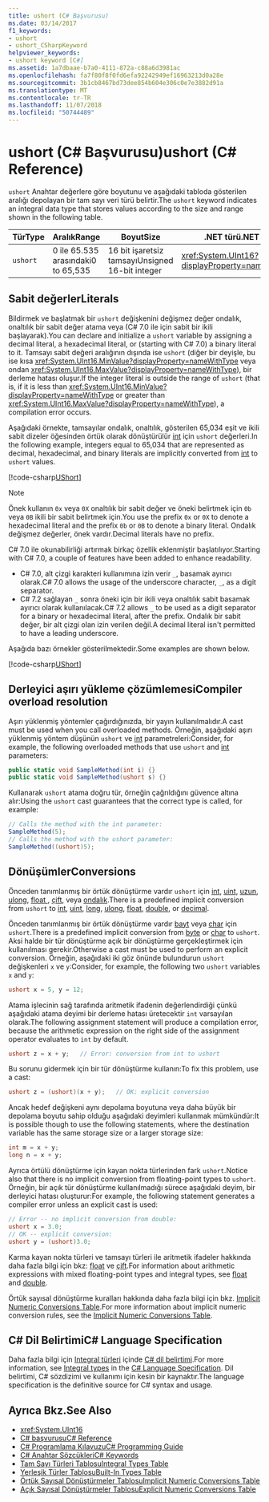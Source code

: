 ```yaml
---
title: ushort (C# Başvurusu)
ms.date: 03/14/2017
f1_keywords:
- ushort
- ushort_CSharpKeyword
helpviewer_keywords:
- ushort keyword [C#]
ms.assetid: 1a7dbaae-b7a0-4111-872a-c88a6d3981ac
ms.openlocfilehash: fa7f80f8f0fd6efa92242949ef16963213d0a28e
ms.sourcegitcommit: 3b1cb8467bd73dee854b604e306c0e7e3882d91a
ms.translationtype: MT
ms.contentlocale: tr-TR
ms.lasthandoff: 11/07/2018
ms.locfileid: "50744489"
---
```

# <a name="ushort-c-reference"></a><span data-ttu-id="d8f62-102">ushort (C# Başvurusu)</span><span class="sxs-lookup"><span data-stu-id="d8f62-102">ushort (C# Reference)</span></span>

<span data-ttu-id="d8f62-103">`ushort` Anahtar değerlere göre boyutunu ve aşağıdaki tabloda gösterilen aralığı depolayan bir tam sayı veri türü belirtir.</span><span class="sxs-lookup"><span data-stu-id="d8f62-103">The `ushort` keyword indicates an integral data type that stores values according to the size and range shown in the following table.</span></span>  
  
|<span data-ttu-id="d8f62-104">Tür</span><span class="sxs-lookup"><span data-stu-id="d8f62-104">Type</span></span>|<span data-ttu-id="d8f62-105">Aralık</span><span class="sxs-lookup"><span data-stu-id="d8f62-105">Range</span></span>|<span data-ttu-id="d8f62-106">Boyut</span><span class="sxs-lookup"><span data-stu-id="d8f62-106">Size</span></span>|<span data-ttu-id="d8f62-107">.NET türü</span><span class="sxs-lookup"><span data-stu-id="d8f62-107">.NET type</span></span>|  
|----------|-----------|----------|-------------------------|  
|`ushort`|<span data-ttu-id="d8f62-108">0 ile 65.535 arasındaki</span><span class="sxs-lookup"><span data-stu-id="d8f62-108">0 to 65,535</span></span>|<span data-ttu-id="d8f62-109">16 bit işaretsiz tamsayı</span><span class="sxs-lookup"><span data-stu-id="d8f62-109">Unsigned 16-bit integer</span></span>|<xref:System.UInt16?displayProperty=nameWithType>|  
  
## <a name="literals"></a><span data-ttu-id="d8f62-110">Sabit değerler</span><span class="sxs-lookup"><span data-stu-id="d8f62-110">Literals</span></span>  

<span data-ttu-id="d8f62-111">Bildirmek ve başlatmak bir `ushort` değişkenini değişmez değer ondalık, onaltılık bir sabit değer atama veya (C# 7.0 ile için sabit bir ikili başlayarak).</span><span class="sxs-lookup"><span data-stu-id="d8f62-111">You can declare and initialize a `ushort` variable by assigning a decimal literal, a hexadecimal literal, or (starting with C# 7.0) a binary literal to it.</span></span> <span data-ttu-id="d8f62-112">Tamsayı sabit değeri aralığının dışında ise `ushort` (diğer bir deyişle, bu ise kısa <xref:System.UInt16.MinValue?displayProperty=nameWithType> veya ondan <xref:System.UInt16.MaxValue?displayProperty=nameWithType>), bir derleme hatası oluşur.</span><span class="sxs-lookup"><span data-stu-id="d8f62-112">If the integer literal is outside the range of `ushort` (that is, if it is less than <xref:System.UInt16.MinValue?displayProperty=nameWithType> or greater than <xref:System.UInt16.MaxValue?displayProperty=nameWithType>), a compilation error occurs.</span></span>

<span data-ttu-id="d8f62-113">Aşağıdaki örnekte, tamsayılar ondalık, onaltılık, gösterilen 65,034 eşit ve ikili sabit dizeler öğesinden örtük olarak dönüştürülür [int](../../../csharp/language-reference/keywords/int.md) için `ushort` değerleri.</span><span class="sxs-lookup"><span data-stu-id="d8f62-113">In the following example, integers equal to 65,034 that are represented as decimal, hexadecimal, and binary literals are implicitly converted from [int](../../../csharp/language-reference/keywords/int.md) to `ushort` values.</span></span>    
  
[!code-csharp[UShort](../../../../samples/snippets/csharp/language-reference/keywords/numeric-literals.cs#UShort)]  

> [!NOTE] 
> <span data-ttu-id="d8f62-114">Önek kullanın `0x` veya `0X` onaltılık bir sabit değer ve öneki belirtmek için `0b` veya `0B` ikili bir sabit belirtmek için.</span><span class="sxs-lookup"><span data-stu-id="d8f62-114">You use the prefix `0x` or `0X` to denote a hexadecimal literal and the prefix `0b` or `0B` to denote a binary literal.</span></span> <span data-ttu-id="d8f62-115">Ondalık değişmez değerler, önek vardır.</span><span class="sxs-lookup"><span data-stu-id="d8f62-115">Decimal literals have no prefix.</span></span>

<span data-ttu-id="d8f62-116">C# 7.0 ile okunabilirliği artırmak birkaç özellik eklenmiştir başlatılıyor.</span><span class="sxs-lookup"><span data-stu-id="d8f62-116">Starting with C# 7.0, a couple of features have been added to enhance readability.</span></span> 
 - <span data-ttu-id="d8f62-117">C# 7.0, alt çizgi karakteri kullanımına izin verir `_`, basamak ayırıcı olarak.</span><span class="sxs-lookup"><span data-stu-id="d8f62-117">C# 7.0 allows the usage of the underscore character, `_`, as a digit separator.</span></span>
 - <span data-ttu-id="d8f62-118">C# 7.2 sağlayan `_` sonra öneki için bir ikili veya onaltılık sabit basamak ayırıcı olarak kullanılacak.</span><span class="sxs-lookup"><span data-stu-id="d8f62-118">C# 7.2 allows `_` to be used as a digit separator for a binary or hexadecimal literal, after the prefix.</span></span> <span data-ttu-id="d8f62-119">Ondalık bir sabit değer, bir alt çizgi olan izin verilen değil.</span><span class="sxs-lookup"><span data-stu-id="d8f62-119">A decimal literal isn't permitted to have a leading underscore.</span></span>

<span data-ttu-id="d8f62-120">Aşağıda bazı örnekler gösterilmektedir.</span><span class="sxs-lookup"><span data-stu-id="d8f62-120">Some examples are shown below.</span></span>

[!code-csharp[UShort](../../../../samples/snippets/csharp/language-reference/keywords/numeric-literals.cs#UShortS)]  
 
## <a name="compiler-overload-resolution"></a><span data-ttu-id="d8f62-121">Derleyici aşırı yükleme çözümlemesi</span><span class="sxs-lookup"><span data-stu-id="d8f62-121">Compiler overload resolution</span></span>
  
 <span data-ttu-id="d8f62-122">Aşırı yüklenmiş yöntemler çağırdığınızda, bir yayın kullanılmalıdır.</span><span class="sxs-lookup"><span data-stu-id="d8f62-122">A cast must be used when you call overloaded methods.</span></span> <span data-ttu-id="d8f62-123">Örneğin, aşağıdaki aşırı yüklenmiş yöntem düşünün `ushort` ve [int](../../../csharp/language-reference/keywords/int.md) parametreleri:</span><span class="sxs-lookup"><span data-stu-id="d8f62-123">Consider, for example, the following overloaded methods that use `ushort` and [int](../../../csharp/language-reference/keywords/int.md) parameters:</span></span>  
  
```csharp  
public static void SampleMethod(int i) {}  
public static void SampleMethod(ushort s) {}  
```  
 
 <span data-ttu-id="d8f62-124">Kullanarak `ushort` atama doğru tür, örneğin çağrıldığını güvence altına alır:</span><span class="sxs-lookup"><span data-stu-id="d8f62-124">Using the `ushort` cast guarantees that the correct type is called, for example:</span></span>  
  
```csharp  
// Calls the method with the int parameter:  
SampleMethod(5);  
// Calls the method with the ushort parameter:  
SampleMethod((ushort)5);    
```  
  
## <a name="conversions"></a><span data-ttu-id="d8f62-125">Dönüşümler</span><span class="sxs-lookup"><span data-stu-id="d8f62-125">Conversions</span></span>  
 <span data-ttu-id="d8f62-126">Önceden tanımlanmış bir örtük dönüştürme vardır `ushort` için [int](../../../csharp/language-reference/keywords/int.md), [uint](../../../csharp/language-reference/keywords/uint.md), [uzun](../../../csharp/language-reference/keywords/long.md), [ulong](../../../csharp/language-reference/keywords/ulong.md), [float ](../../../csharp/language-reference/keywords/float.md), [çift](../../../csharp/language-reference/keywords/double.md), veya [ondalık](../../../csharp/language-reference/keywords/decimal.md).</span><span class="sxs-lookup"><span data-stu-id="d8f62-126">There is a predefined implicit conversion from `ushort` to [int](../../../csharp/language-reference/keywords/int.md), [uint](../../../csharp/language-reference/keywords/uint.md), [long](../../../csharp/language-reference/keywords/long.md), [ulong](../../../csharp/language-reference/keywords/ulong.md), [float](../../../csharp/language-reference/keywords/float.md), [double](../../../csharp/language-reference/keywords/double.md), or [decimal](../../../csharp/language-reference/keywords/decimal.md).</span></span>  
  
 <span data-ttu-id="d8f62-127">Önceden tanımlanmış bir örtük dönüştürme vardır [bayt](../../../csharp/language-reference/keywords/byte.md) veya [char](../../../csharp/language-reference/keywords/char.md) için `ushort`.</span><span class="sxs-lookup"><span data-stu-id="d8f62-127">There is a predefined implicit conversion from [byte](../../../csharp/language-reference/keywords/byte.md) or [char](../../../csharp/language-reference/keywords/char.md) to `ushort`.</span></span> <span data-ttu-id="d8f62-128">Aksi halde bir tür dönüştürme açık bir dönüştürme gerçekleştirmek için kullanılması gerekir.</span><span class="sxs-lookup"><span data-stu-id="d8f62-128">Otherwise a cast must be used to perform an explicit conversion.</span></span> <span data-ttu-id="d8f62-129">Örneğin, aşağıdaki iki göz önünde bulundurun `ushort` değişkenleri `x` ve `y`:</span><span class="sxs-lookup"><span data-stu-id="d8f62-129">Consider, for example, the following two `ushort` variables `x` and `y`:</span></span>  
  
```csharp 
ushort x = 5, y = 12;  
```  
  
 <span data-ttu-id="d8f62-130">Atama işlecinin sağ tarafında aritmetik ifadenin değerlendirdiği çünkü aşağıdaki atama deyimi bir derleme hatası üretecektir `int` varsayılan olarak.</span><span class="sxs-lookup"><span data-stu-id="d8f62-130">The following assignment statement will produce a compilation error, because the arithmetic expression on the right side of the assignment operator evaluates to `int` by default.</span></span>  
  
```csharp  
ushort z = x + y;   // Error: conversion from int to ushort  
```  
  
 <span data-ttu-id="d8f62-131">Bu sorunu gidermek için bir tür dönüştürme kullanın:</span><span class="sxs-lookup"><span data-stu-id="d8f62-131">To fix this problem, use a cast:</span></span>  
  
```csharp 
ushort z = (ushort)(x + y);   // OK: explicit conversion   
```  
  
 <span data-ttu-id="d8f62-132">Ancak hedef değişkeni aynı depolama boyutuna veya daha büyük bir depolama boyutu sahip olduğu aşağıdaki deyimleri kullanmak mümkündür:</span><span class="sxs-lookup"><span data-stu-id="d8f62-132">It is possible though to use the following statements, where the destination variable has the same storage size or a larger storage size:</span></span>  
  
```csharp
int m = x + y;  
long n = x + y;  
```  
  
 <span data-ttu-id="d8f62-133">Ayrıca örtülü dönüştürme için kayan nokta türlerinden fark `ushort`.</span><span class="sxs-lookup"><span data-stu-id="d8f62-133">Notice also that there is no implicit conversion from floating-point types to `ushort`.</span></span> <span data-ttu-id="d8f62-134">Örneğin, bir açık tür dönüştürme kullanılmadığı sürece aşağıdaki deyim, bir derleyici hatası oluşturur:</span><span class="sxs-lookup"><span data-stu-id="d8f62-134">For example, the following statement generates a compiler error unless an explicit cast is used:</span></span>  
  
```csharp  
// Error -- no implicit conversion from double:  
ushort x = 3.0;   
// OK -- explicit conversion:  
ushort y = (ushort)3.0;  
```  
  
 <span data-ttu-id="d8f62-135">Karma kayan nokta türleri ve tamsayı türleri ile aritmetik ifadeler hakkında daha fazla bilgi için bkz: [float](../../../csharp/language-reference/keywords/float.md) ve [çift](../../../csharp/language-reference/keywords/double.md).</span><span class="sxs-lookup"><span data-stu-id="d8f62-135">For information about arithmetic expressions with mixed floating-point types and integral types, see [float](../../../csharp/language-reference/keywords/float.md) and [double](../../../csharp/language-reference/keywords/double.md).</span></span>  
  
 <span data-ttu-id="d8f62-136">Örtük sayısal dönüştürme kuralları hakkında daha fazla bilgi için bkz. [Implicit Numeric Conversions Table](../../../csharp/language-reference/keywords/implicit-numeric-conversions-table.md).</span><span class="sxs-lookup"><span data-stu-id="d8f62-136">For more information about implicit numeric conversion rules, see the [Implicit Numeric Conversions Table](../../../csharp/language-reference/keywords/implicit-numeric-conversions-table.md).</span></span>  
  
## <a name="c-language-specification"></a><span data-ttu-id="d8f62-137">C# Dil Belirtimi</span><span class="sxs-lookup"><span data-stu-id="d8f62-137">C# Language Specification</span></span>  

<span data-ttu-id="d8f62-138">Daha fazla bilgi için [Integral türleri](~/_csharplang/spec/types.md#integral-types) içinde [ C# dil belirtimi](../language-specification/index.md).</span><span class="sxs-lookup"><span data-stu-id="d8f62-138">For more information, see [Integral types](~/_csharplang/spec/types.md#integral-types) in the [C# Language Specification](../language-specification/index.md).</span></span> <span data-ttu-id="d8f62-139">Dil belirtimi, C# sözdizimi ve kullanımı için kesin bir kaynaktır.</span><span class="sxs-lookup"><span data-stu-id="d8f62-139">The language specification is the definitive source for C# syntax and usage.</span></span>
  
## <a name="see-also"></a><span data-ttu-id="d8f62-140">Ayrıca Bkz.</span><span class="sxs-lookup"><span data-stu-id="d8f62-140">See Also</span></span>

- <xref:System.UInt16>  
- [<span data-ttu-id="d8f62-141">C# başvurusu</span><span class="sxs-lookup"><span data-stu-id="d8f62-141">C# Reference</span></span>](../../../csharp/language-reference/index.md)  
- [<span data-ttu-id="d8f62-142">C# Programlama Kılavuzu</span><span class="sxs-lookup"><span data-stu-id="d8f62-142">C# Programming Guide</span></span>](../../../csharp/programming-guide/index.md)  
- [<span data-ttu-id="d8f62-143">C# Anahtar Sözcükleri</span><span class="sxs-lookup"><span data-stu-id="d8f62-143">C# Keywords</span></span>](../../../csharp/language-reference/keywords/index.md)  
- [<span data-ttu-id="d8f62-144">Tam Sayı Türleri Tablosu</span><span class="sxs-lookup"><span data-stu-id="d8f62-144">Integral Types Table</span></span>](../../../csharp/language-reference/keywords/integral-types-table.md)  
- [<span data-ttu-id="d8f62-145">Yerleşik Türler Tablosu</span><span class="sxs-lookup"><span data-stu-id="d8f62-145">Built-In Types Table</span></span>](../../../csharp/language-reference/keywords/built-in-types-table.md)  
- [<span data-ttu-id="d8f62-146">Örtük Sayısal Dönüştürmeler Tablosu</span><span class="sxs-lookup"><span data-stu-id="d8f62-146">Implicit Numeric Conversions Table</span></span>](../../../csharp/language-reference/keywords/implicit-numeric-conversions-table.md)  
- [<span data-ttu-id="d8f62-147">Açık Sayısal Dönüştürmeler Tablosu</span><span class="sxs-lookup"><span data-stu-id="d8f62-147">Explicit Numeric Conversions Table</span></span>](../../../csharp/language-reference/keywords/explicit-numeric-conversions-table.md)
